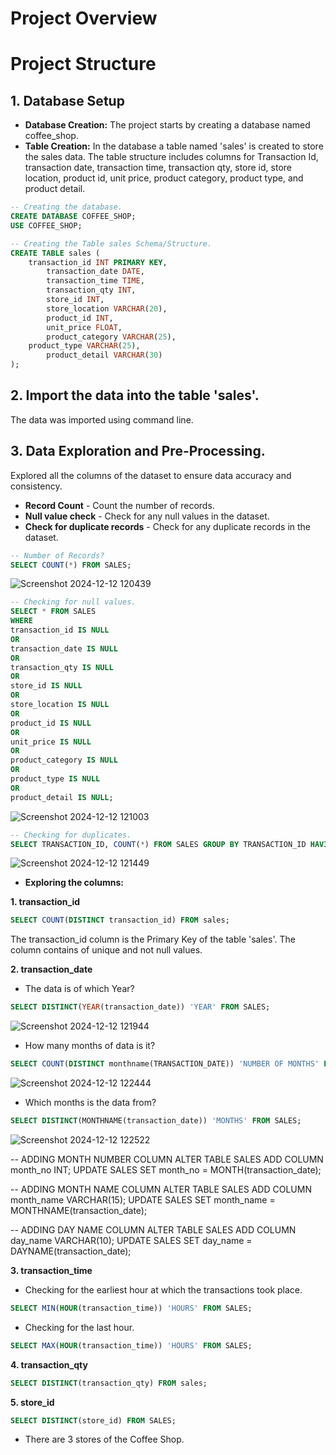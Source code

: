 # Project Overview


# Project Structure

## 1. Database Setup
   * **Database Creation:** The project starts by creating a database named coffee_shop.
   * **Table Creation:** In the database a table named 'sales' is created to store the sales data. The table structure includes columns for Transaction Id, transaction date, transaction time, transaction qty, store id, store location, product id, unit price, product category, product type, and product detail.

``` sql
-- Creating the database.
CREATE DATABASE COFFEE_SHOP;
USE COFFEE_SHOP;

-- Creating the Table sales Schema/Structure.
CREATE TABLE sales (
	transaction_id INT PRIMARY KEY,
    	transaction_date DATE,
    	transaction_time TIME,
    	transaction_qty INT,
    	store_id INT,
    	store_location VARCHAR(20),	
    	product_id INT,
    	unit_price FLOAT,
    	product_category VARCHAR(25),	
	product_type VARCHAR(25),
    	product_detail VARCHAR(30)
);
```
## 2. Import the data into the table 'sales'.
The data was imported using command line.

## 3. Data Exploration and Pre-Processing.
Explored all the columns of the dataset to ensure data accuracy and consistency.
- **Record Count** - Count the number of records.
- **Null value check** - Check for any null values in the dataset.
- **Check for duplicate records** - Check for any duplicate records in the dataset.

``` sql
-- Number of Records?
SELECT COUNT(*) FROM SALES;
```
![Screenshot 2024-12-12 120439](https://github.com/user-attachments/assets/64093d63-6bfb-4159-88d4-970469f95073)
```sql
-- Checking for null values.
SELECT * FROM SALES
WHERE 
transaction_id IS NULL
OR 
transaction_date IS NULL
OR 
transaction_qty IS NULL
OR 
store_id IS NULL
OR 
store_location IS NULL 
OR 
product_id IS NULL 
OR 
unit_price IS NULL
OR
product_category IS NULL 
OR 
product_type IS NULL
OR 
product_detail IS NULL;
```
![Screenshot 2024-12-12 121003](https://github.com/user-attachments/assets/925eab92-cb08-4924-8da3-d6f2746e228f)

```sql
-- Checking for duplicates.
SELECT TRANSACTION_ID, COUNT(*) FROM SALES GROUP BY TRANSACTION_ID HAVING COUNT(*) > 1;
```
![Screenshot 2024-12-12 121449](https://github.com/user-attachments/assets/25350245-c2b3-4964-a043-3bb510c13683)

- **Exploring the columns:**

**1. transaction_id**
``` sql
SELECT COUNT(DISTINCT transaction_id) FROM sales; 
```
The transaction_id column is the Primary Key of the table 'sales'. The column contains of unique and not null values.

**2. transaction_date**

- The data is of which Year?
```sql
SELECT DISTINCT(YEAR(transaction_date)) 'YEAR' FROM SALES;  
```
![Screenshot 2024-12-12 121944](https://github.com/user-attachments/assets/fa1ba1cd-2685-4691-b297-c4906e7aa988)

- How many months of data is it?
```sql
SELECT COUNT(DISTINCT monthname(TRANSACTION_DATE)) 'NUMBER OF MONTHS' FROM SALES;
```
![Screenshot 2024-12-12 122444](https://github.com/user-attachments/assets/2d20060d-c639-4909-b735-c3ef165c9cfe)

- Which months is the data from?
```sql
SELECT DISTINCT(MONTHNAME(transaction_date)) 'MONTHS' FROM SALES;
```
![Screenshot 2024-12-12 122522](https://github.com/user-attachments/assets/32a2ea3c-91b1-4ce8-bf9a-7c936d80e207)

-- ADDING MONTH NUMBER COLUMN
ALTER TABLE SALES ADD COLUMN month_no INT;
UPDATE SALES SET month_no = MONTH(transaction_date);

-- ADDING MONTH NAME COLUMN
ALTER TABLE SALES ADD COLUMN month_name VARCHAR(15);
UPDATE SALES SET month_name = MONTHNAME(transaction_date);

-- ADDING DAY NAME COLUMN
ALTER TABLE SALES ADD COLUMN day_name VARCHAR(10);
UPDATE SALES SET day_name = DAYNAME(transaction_date);

**3. transaction_time**
- Checking for the earliest hour at which the transactions took place.
```sql
SELECT MIN(HOUR(transaction_time)) 'HOURS' FROM SALES;
```
- Checking for the last hour.
```sql
SELECT MAX(HOUR(transaction_time)) 'HOURS' FROM SALES;
```
**4. transaction_qty**
``` sql
SELECT DISTINCT(transaction_qty) FROM sales;
```
**5. store_id**
``` sql
SELECT DISTINCT(store_id) FROM SALES;     
``` 
- There are 3 stores of the Coffee Shop.
